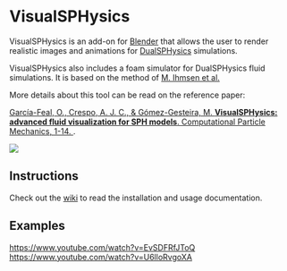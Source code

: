 # VisualSPHysics
VisualSPHysics is an add-on for [Blender](https://www.blender.org/) that allows the user to render realistic images and animations for [DualSPHysics](http://dual.sphysics.org/) simulations.

VisualSPHysics also includes a foam simulator for DualSPHysics fluid simulations. It is based on the method of [M. Ihmsen et al.](https://doi.org/10.1007/s00371-012-0697-9)

More details about this tool can be read on the reference paper:

[García-Feal, O., Crespo, A. J. C., & Gómez-Gesteira, M. **VisualSPHysics: advanced fluid visualization for SPH models**. Computational Particle Mechanics, 1-14.
](https://link.springer.com/article/10.1007/s40571-020-00386-7).

![](http://dual.sphysics.org/blender/img/screenshot.png)

## Instructions
Check out the [wiki](https://github.com/EPhysLab-UVigo/VisualSPHysics/wiki) to read the installation and usage documentation.

## Examples

https://www.youtube.com/watch?v=EvSDFRfJToQ
https://www.youtube.com/watch?v=U6lloRvgoXA
